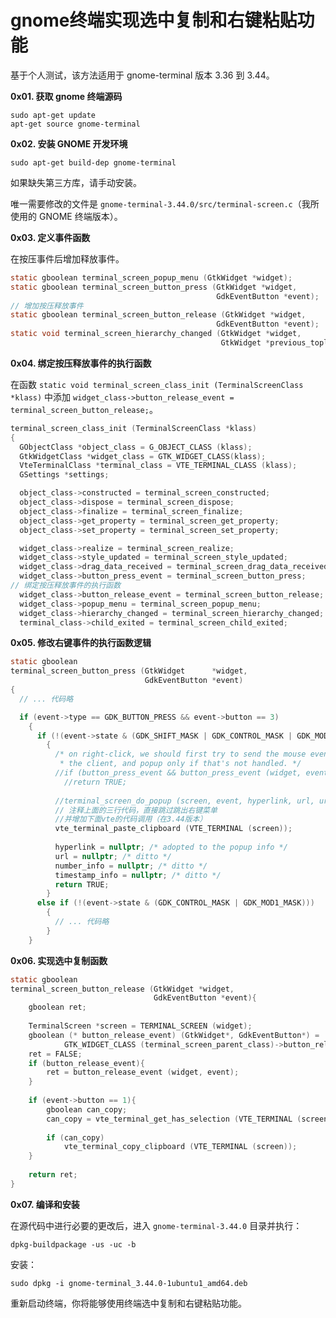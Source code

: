 # gnome终端实现选中复制和右键粘贴功能

基于个人测试，该方法适用于 gnome-terminal 版本 3.36 到 3.44。

**0x01. 获取 gnome 终端源码**

```shell
sudo apt-get update
apt-get source gnome-terminal
```

**0x02. 安装 GNOME 开发环境**

```shell
sudo apt-get build-dep gnome-terminal
```

如果缺失第三方库，请手动安装。

唯一需要修改的文件是 `gnome-terminal-3.44.0/src/terminal-screen.c`（我所使用的 GNOME 终端版本）。

**0x03. 定义事件函数**

在按压事件后增加释放事件。

```c
static gboolean terminal_screen_popup_menu (GtkWidget *widget);
static gboolean terminal_screen_button_press (GtkWidget *widget,
                                              GdkEventButton *event);
// 增加按压释放事件
static gboolean terminal_screen_button_release (GtkWidget *widget,
                                              GdkEventButton *event);
static void terminal_screen_hierarchy_changed (GtkWidget *widget,
                                               GtkWidget *previous_toplevel);
```

**0x04. 绑定按压释放事件的执行函数**

在函数 `static void terminal_screen_class_init (TerminalScreenClass *klass)` 中添加 `widget_class->button_release_event = terminal_screen_button_release;`。

```c
terminal_screen_class_init (TerminalScreenClass *klass)
{
  GObjectClass *object_class = G_OBJECT_CLASS (klass);
  GtkWidgetClass *widget_class = GTK_WIDGET_CLASS(klass);
  VteTerminalClass *terminal_class = VTE_TERMINAL_CLASS (klass);
  GSettings *settings;

  object_class->constructed = terminal_screen_constructed;
  object_class->dispose = terminal_screen_dispose;
  object_class->finalize = terminal_screen_finalize;
  object_class->get_property = terminal_screen_get_property;
  object_class->set_property = terminal_screen_set_property;

  widget_class->realize = terminal_screen_realize;
  widget_class->style_updated = terminal_screen_style_updated;
  widget_class->drag_data_received = terminal_screen_drag_data_received;
  widget_class->button_press_event = terminal_screen_button_press;
// 绑定按压释放事件的执行函数
  widget_class->button_release_event = terminal_screen_button_release;
  widget_class->popup_menu = terminal_screen_popup_menu;
  widget_class->hierarchy_changed = terminal_screen_hierarchy_changed;
  terminal_class->child_exited = terminal_screen_child_exited;
```

**0x05. 修改右键事件的执行函数逻辑**

```c
static gboolean
terminal_screen_button_press (GtkWidget      *widget,
                              GdkEventButton *event)
{
  // ... 代码略

  if (event->type == GDK_BUTTON_PRESS && event->button == 3)
    {
      if (!(event->state & (GDK_SHIFT_MASK | GDK_CONTROL_MASK | GDK_MOD1_MASK)))
        {
          /* on right-click, we should first try to send the mouse event to
           * the client, and popup only if that's not handled. */
          //if (button_press_event && button_press_event (widget, event))
            //return TRUE;
 
          //terminal_screen_do_popup (screen, event, hyperlink, url, url_flavor, number_info);
          // 注释上面的三行代码，直接跳过跳出右键菜单
          //并增加下面vte的代码调用（在3.44版本）
          vte_terminal_paste_clipboard (VTE_TERMINAL (screen));
          
          hyperlink = nullptr; /* adopted to the popup info */
          url = nullptr; /* ditto */
          number_info = nullptr; /* ditto */
          timestamp_info = nullptr; /* ditto */
          return TRUE;
        }
      else if (!(event->state & (GDK_CONTROL_MASK | GDK_MOD1_MASK)))
        {
          // ... 代码略
        }
    }
```

**0x06. 实现选中复制函数**

```c
static gboolean
terminal_screen_button_release (GtkWidget *widget,
                                GdkEventButton *event){
    gboolean ret;
 
    TerminalScreen *screen = TERMINAL_SCREEN (widget);
    gboolean (* button_release_event) (GtkWidget*, GdkEventButton*) =
            GTK_WIDGET_CLASS (terminal_screen_parent_class)->button_release_event;
    ret = FALSE;
    if (button_release_event){
        ret = button_release_event (widget, event);
    }
 
    if (event->button == 1){
        gboolean can_copy;
        can_copy = vte_terminal_get_has_selection (VTE_TERMINAL (screen));
 
        if (can_copy)
            vte_terminal_copy_clipboard (VTE_TERMINAL (screen));
    }
 
    return ret;
}
```

**0x07. 编译和安装**

在源代码中进行必要的更改后，进入 `gnome-terminal-3.44.0` 目录并执行：

```shell
dpkg-buildpackage -us -uc -b
```

安装：

```shell
sudo dpkg -i gnome-terminal_3.44.0-1ubuntu1_amd64.deb
```

重新启动终端，你将能够使用终端选中复制和右键粘贴功能。
